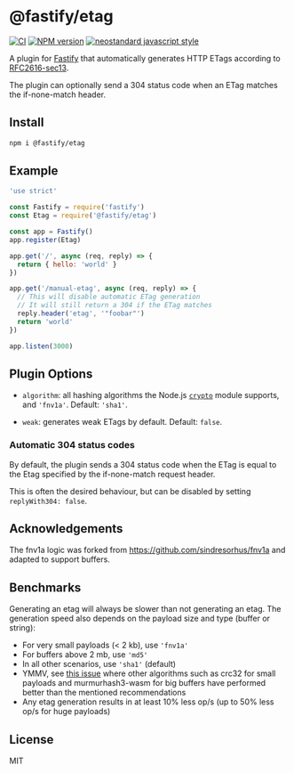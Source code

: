 # @fastify/etag

[![CI](https://github.com/fastify/fastify-etag/actions/workflows/ci.yml/badge.svg?branch=master)](https://github.com/fastify/fastify-etag/actions/workflows/ci.yml)
[![NPM version](https://img.shields.io/npm/v/@fastify/etag.svg?style=flat)](https://www.npmjs.com/package/@fastify/etag)
[![neostandard javascript style](https://img.shields.io/badge/code_style-neostandard-brightgreen?style=flat)](https://github.com/neostandard/neostandard)

A plugin for [Fastify](https://fastify.dev) that automatically generates HTTP ETags according to [RFC2616-sec13](https://www.w3.org/Protocols/rfc2616/rfc2616-sec13.html).

The plugin can optionally send a 304 status code when an ETag matches the if-none-match header.


## Install

```sh
npm i @fastify/etag
```

## Example

```js
'use strict'

const Fastify = require('fastify')
const Etag = require('@fastify/etag')

const app = Fastify()
app.register(Etag)

app.get('/', async (req, reply) => {
  return { hello: 'world' }
})

app.get('/manual-etag', async (req, reply) => {
  // This will disable automatic ETag generation
  // It will still return a 304 if the ETag matches
  reply.header('etag', '"foobar"')
  return 'world'
})

app.listen(3000)
```

## Plugin Options

* `algorithm`: all hashing algorithms the Node.js [`crypto`](https://nodejs.org/api/crypto.html) module supports, and `'fnv1a'`. Default: `'sha1'`.

* `weak`: generates weak ETags by default. Default: `false`.

### Automatic 304 status codes

By default, the plugin sends a 304 status code when the ETag is equal to the Etag specified by the if-none-match request header.

This is often the desired behaviour, but can be disabled by setting `replyWith304: false`.

## Acknowledgements

The fnv1a logic was forked from https://github.com/sindresorhus/fnv1a and adapted to support buffers.

## Benchmarks

Generating an etag will always be slower than not generating an etag. The generation speed also depends on the payload size and type (buffer or string):

* For very small payloads (< 2 kb), use `'fnv1a'`
* For buffers above 2 mb, use `'md5'`
* In all other scenarios, use `'sha1'` (default)
* YMMV, see [this issue](https://github.com/fastify/fastify-etag/issues/91) where other algorithms such as crc32 for small payloads and murmurhash3-wasm for big buffers have performed better than the mentioned recommendations
* Any etag generation results in at least 10% less op/s (up to 50% less op/s for huge payloads)


## License

MIT
